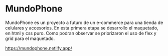 # MundoPhone
MundoPhone es un proyecto a futuro de un e-commerce para una tienda de celulares y accesorios. En esta primera etapa se desarrollo el maquetado, en html y css puro. Como podran observar se priorizaron el uso de flex y grid para el maquetado. 

https://mundophone.netlify.app/
